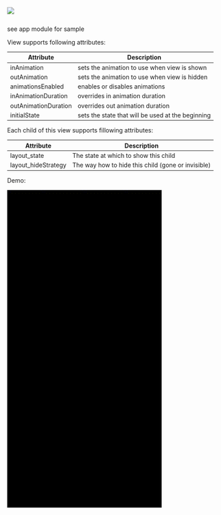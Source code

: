 # [![](https://jitpack.io/v/yzheka/MultiStateView.svg)](https://jitpack.io/#yzheka/MultiStateView)

see app module for sample

View supports following attributes:

|Attribute             |Description                                      |
|----------------------|-------------------------------------------------|
|inAnimation           |sets the animation to use when view is shown     |
|outAnimation          |sets the animation to use when view is hidden    |
|animationsEnabled     |enables or disables animations                   |
|inAnimationDuration   |overrides in animation duration                  |
|outAnimationDuration  |overrides out animation duration                 |
|initialState          |sets the state that will be used at the beginning|

Each child of this view supports fillowing attributes:

|Attribute             |Description                                       |
|----------------------|--------------------------------------------------|
|layout_state          |The state at which to show this child             |
|layout_hideStrategy   |The way how to hide this child (gone or invisible)|

Demo:

![](device-2019-11-06-150532.gif)
